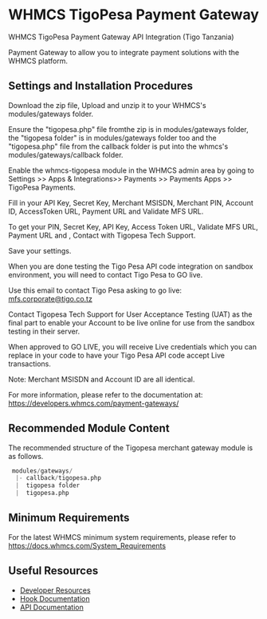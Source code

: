 # WHMCS TigoPesa Payment Gateway
  WHMCS TigoPesa Payment Gateway API Integration (Tigo Tanzania)
  
  Payment Gateway to allow you to integrate payment solutions with the WHMCS platform.
  
## Settings and Installation Procedures



Download the zip file, Upload and unzip it to your WHMCS's modules/gateways folder.

Ensure the "tigopesa.php" file fromthe zip is in modules/gateways folder, the "tigopesa folder" is in modules/gateways folder too and the "tigopesa.php" file from the callback folder is put into the whmcs's modules/gateways/callback folder.

Enable the whmcs-tigopesa module in the WHMCS admin area by going to Settings >> Apps & Integrations>> Payments >> Payments Apps >> TigoPesa Payments.

Fill in your API Key, Secret Key, Merchant MSISDN, Merchant PIN, Account ID, AccessToken URL, Payment URL and Validate MFS URL.

To get your PIN, Secret Key, API Key, Access Token URL, Validate MFS URL, Payment URL and , Contact with Tigopesa Tech Support.

Save your settings.

When you are done testing the Tigo Pesa API code integration on sandbox environment, you will need to contact Tigo Pesa to GO live. 

Use this email to contact Tigo Pesa asking to go live: mfs.corporate@tigo.co.tz 


Contact Tigopesa Tech Support for User Acceptance Testing (UAT) as the final part to enable your Account to be live online for use from the sandbox testing in their server.

When approved to GO LIVE, you will receive Live credentials which you can replace in your code to have your Tigo Pesa API code accept Live transactions.

Note: Merchant MSISDN and Account ID are all identical.

For more information, please refer to the documentation at:
https://developers.whmcs.com/payment-gateways/

## Recommended Module Content ##

The recommended structure of the Tigopesa merchant gateway module is as follows.

```s
 modules/gateways/
  |- callback/tigopesa.php
  |  tigopesa folder
  |  tigopesa.php
```

## Minimum Requirements ##

For the latest WHMCS minimum system requirements, please refer to
https://docs.whmcs.com/System_Requirements


## Useful Resources
* [Developer Resources](https://developers.whmcs.com/)
* [Hook Documentation](https://developers.whmcs.com/hooks/)
* [API Documentation](https://developers.whmcs.com/api/)
